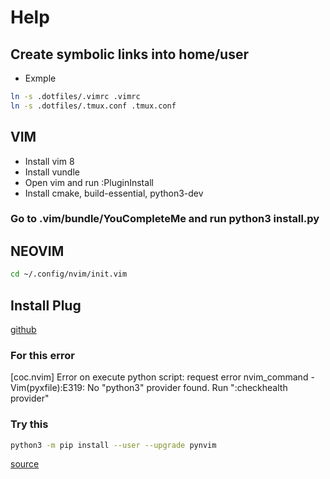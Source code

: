 # Help

## Create symbolic links into home/user

- Exmple

```sh
ln -s .dotfiles/.vimrc .vimrc
ln -s .dotfiles/.tmux.conf .tmux.conf
```

## VIM

- Install vim 8
- Install vundle
- Open vim and run :PluginInstall
- Install cmake, build-essential, python3-dev

### Go to .vim/bundle/YouCompleteMe and run python3 install.py

## NEOVIM

```sh
cd ~/.config/nvim/init.vim
```

## Install Plug

[github](https://github.com/junegunn/vim-plug)

### For this error

[coc.nvim] Error on execute python script:
request error nvim_command - Vim(pyxfile):E319:
No "python3" provider found. Run ":checkhealth provider"

### Try this

```sh
python3 -m pip install --user --upgrade pynvim
```

[source](https://github.com/neoclide/coc-snippets/issues/196)
